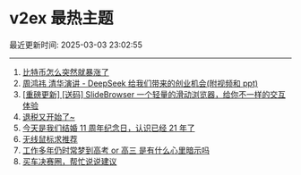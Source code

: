 # v2ex 最热主题

最近更新时间: 2025-03-03 23:02:55

--- 
1. [比特币怎么突然就暴涨了](https://www.v2ex.com/t/1115339) 
2. [周鸿祎 清华演讲 - DeepSeek 给我们带来的创业机会(附视频和 ppt)](https://www.v2ex.com/t/1115345) 
3. [[重磅更新] [送码] SlideBrowser 一个轻量的滑动浏览器，给你不一样的交互体验](https://www.v2ex.com/t/1115346) 
4. [退税又开始了~](https://www.v2ex.com/t/1115367) 
5. [今天是我们结婚 11 周年纪念日，认识已经 21 年了](https://www.v2ex.com/t/1115388) 
6. [无线鼠标求推荐](https://www.v2ex.com/t/1115391) 
7. [工作多年仍时常梦到高考 or 高三 是有什么心里暗示吗](https://www.v2ex.com/t/1115460) 
8. [买车决赛圈，帮忙说说建议](https://www.v2ex.com/t/1115488) 
